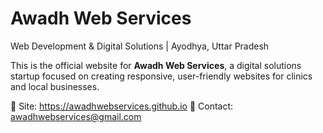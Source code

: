 # Awadh Web Services 
Web Development & Digital Solutions | Ayodhya, Uttar Pradesh

This is the official website for **Awadh Web Services**, a digital solutions startup focused on creating responsive, user-friendly websites for clinics and local businesses.

🔗 Site: https://awadhwebservices.github.io
📧 Contact: awadhwebservices@gmail.com
